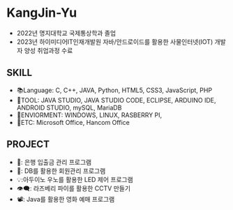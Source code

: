 # KangJin-Yu
- 2022년 명지대학교 국제통상학과 졸업
- 2023년 하이미디어IT인재개발원 자바/안드로이드를 활용한 사물인터넷(IOT) 개발자 양성 취업과정 수료

## SKILL
- 📚Language: C, C++, JAVA, Python, HTML5, CSS3, JavaScript, PHP
- 🧰TOOL: JAVA STUDIO, JAVA STUDIO CODE, ECLIPSE, ARDUINO IDE, ANDROID STUDIO, mySQL, MariaDB
- 🌳ENVIORMENT: WINDOWS, LINUX, RASBERRY PI,
- 📄ETC: Microsoft Office, Hancom Office
## PROJECT
- 🏦: 은행 입출금 관리 프로그램
- 📜: DB를 활용한 회원관리 프로그램
- 💡:아두이노 우노를 활용한 LED 제어 프로그램
- 👁‍🗨: 라즈베리 파이를 활용한 CCTV 만들기
- 📽️: Java를 활용한 영화 예매 프로그램
